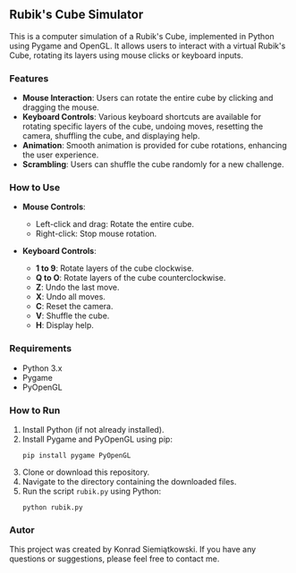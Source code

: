## Rubik's Cube Simulator

This is a computer simulation of a Rubik's Cube, implemented in Python using Pygame and OpenGL. It allows users to interact with a virtual Rubik's Cube, rotating its layers using mouse clicks or keyboard inputs. 

### Features

- **Mouse Interaction**: Users can rotate the entire cube by clicking and dragging the mouse.
- **Keyboard Controls**: Various keyboard shortcuts are available for rotating specific layers of the cube, undoing moves, resetting the camera, shuffling the cube, and displaying help.
- **Animation**: Smooth animation is provided for cube rotations, enhancing the user experience.
- **Scrambling**: Users can shuffle the cube randomly for a new challenge.

### How to Use

- **Mouse Controls**:
  - Left-click and drag: Rotate the entire cube.
  - Right-click: Stop mouse rotation.

- **Keyboard Controls**:
  - **1 to 9**: Rotate layers of the cube clockwise.
  - **Q to O**: Rotate layers of the cube counterclockwise.
  - **Z**: Undo the last move.
  - **X**: Undo all moves.
  - **C**: Reset the camera.
  - **V**: Shuffle the cube.
  - **H**: Display help.

### Requirements

- Python 3.x
- Pygame
- PyOpenGL

### How to Run

1. Install Python (if not already installed).
2. Install Pygame and PyOpenGL using pip:
   ```
   pip install pygame PyOpenGL
   ```
3. Clone or download this repository.
4. Navigate to the directory containing the downloaded files.
5. Run the script `rubik.py` using Python:
   ```
   python rubik.py
   ```

### Autor

This project was created by Konrad Siemiątkowski. If you have any questions or suggestions, please feel free to contact me.
